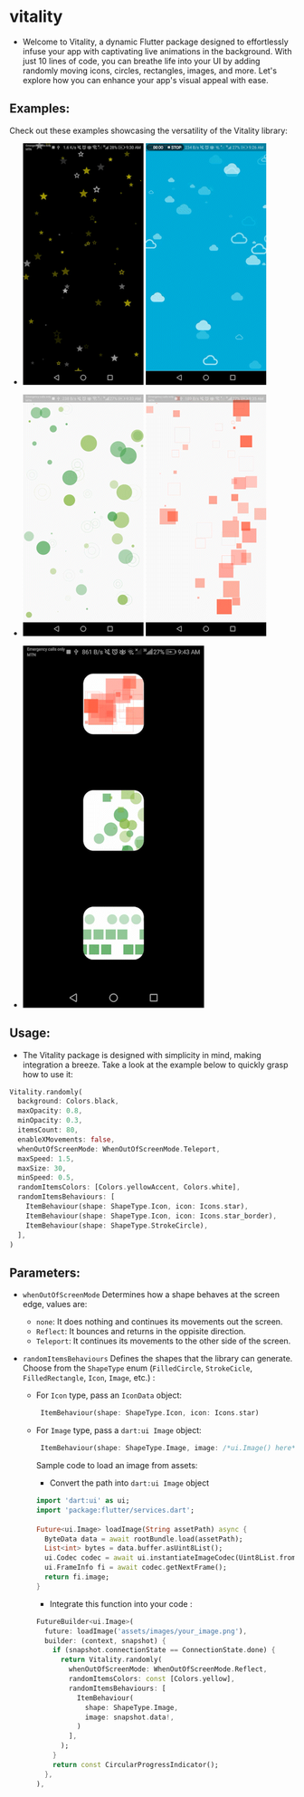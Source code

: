 # vitality

- Welcome to Vitality, a dynamic Flutter package designed to effortlessly infuse your app with captivating live animations in the background. With just 10 lines of code, you can breathe life into your UI by adding randomly moving icons, circles, rectangles, images, and more. Let's explore how you can enhance your app's visual appeal with ease.

## Examples:

Check out these examples showcasing the versatility of the Vitality library:

- ![example 1](https://github.com/AbdulrhmanSayedAli/vitality/raw/main/example/example_1.gif) ![example 2](https://github.com/AbdulrhmanSayedAli/vitality/raw/main/example/example_2.gif)

- ![example 3](https://github.com/AbdulrhmanSayedAli/vitality/raw/main/example/example_3.gif) ![example 4](https://github.com/AbdulrhmanSayedAli/vitality/raw/main/example/example_4.gif)

- ![example 5](https://github.com/AbdulrhmanSayedAli/vitality/raw/main/example/example_5.gif)

## Usage:

- The Vitality package is designed with simplicity in mind, making integration a breeze. Take a look at the example below to quickly grasp how to use it:

```dart
Vitality.randomly(
  background: Colors.black,
  maxOpacity: 0.8,
  minOpacity: 0.3,
  itemsCount: 80,
  enableXMovements: false,
  whenOutOfScreenMode: WhenOutOfScreenMode.Teleport,
  maxSpeed: 1.5,
  maxSize: 30,
  minSpeed: 0.5,
  randomItemsColors: [Colors.yellowAccent, Colors.white],
  randomItemsBehaviours: [
    ItemBehaviour(shape: ShapeType.Icon, icon: Icons.star),
    ItemBehaviour(shape: ShapeType.Icon, icon: Icons.star_border),
    ItemBehaviour(shape: ShapeType.StrokeCircle),
  ],
)
```

## Parameters:

- `whenOutOfScreenMode` Determines how a shape behaves at the screen edge, values are:

  - `none`: It does nothing and continues its movements out the screen.
  - `Reflect`: It bounces and returns in the oppisite direction.
  - `Teleport`: It continues its movements to the other side of the screen.

- `randomItemsBehaviours` Defines the shapes that the library can generate. Choose from the `ShapeType` enum (`FilledCircle`, `StrokeCicle`, `FilledRectangle`, `Icon`, `Image`, etc.) :

  - For `Icon` type, pass an `IconData` object:

    ```dart
     ItemBehaviour(shape: ShapeType.Icon, icon: Icons.star)
    ```

  - For `Image` type, pass a `dart:ui Image` object:

    ```dart
     ItemBehaviour(shape: ShapeType.Image, image: /*ui.Image() here*/)
    ```

    Sample code to load an image from assets:

    - Convert the path into `dart:ui Image` object

    ```dart
    import 'dart:ui' as ui;
    import 'package:flutter/services.dart';

    Future<ui.Image> loadImage(String assetPath) async {
      ByteData data = await rootBundle.load(assetPath);
      List<int> bytes = data.buffer.asUint8List();
      ui.Codec codec = await ui.instantiateImageCodec(Uint8List.fromList(bytes));
      ui.FrameInfo fi = await codec.getNextFrame();
      return fi.image;
    }
    ```

    - Integrate this function into your code :

    ```dart
    FutureBuilder<ui.Image>(
      future: loadImage('assets/images/your_image.png'),
      builder: (context, snapshot) {
        if (snapshot.connectionState == ConnectionState.done) {
          return Vitality.randomly(
            whenOutOfScreenMode: WhenOutOfScreenMode.Reflect,
            randomItemsColors: const [Colors.yellow],
            randomItemsBehaviours: [
              ItemBehaviour(
                shape: ShapeType.Image,
                image: snapshot.data!,
              )
            ],
          );
        }
        return const CircularProgressIndicator();
      },
    ),
    ```
